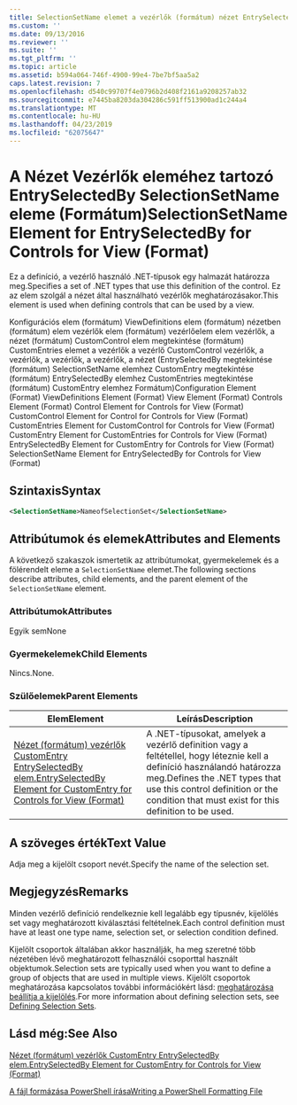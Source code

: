 ```yaml
---
title: SelectionSetName elemet a vezérlők (formátum) nézet EntrySelectedBy |} A Microsoft Docs
ms.custom: ''
ms.date: 09/13/2016
ms.reviewer: ''
ms.suite: ''
ms.tgt_pltfrm: ''
ms.topic: article
ms.assetid: b594a064-746f-4900-99e4-7be7bf5aa5a2
caps.latest.revision: 7
ms.openlocfilehash: d540c99707f4e0796b2d408f2161a9208257ab32
ms.sourcegitcommit: e7445ba8203da304286c591ff513900ad1c244a4
ms.translationtype: MT
ms.contentlocale: hu-HU
ms.lasthandoff: 04/23/2019
ms.locfileid: "62075647"
---
```

# <a name="selectionsetname-element-for-entryselectedby-for-controls-for-view-format"></a><span data-ttu-id="b63ef-102">A Nézet Vezérlők eleméhez tartozó EntrySelectedBy SelectionSetName eleme (Formátum)</span><span class="sxs-lookup"><span data-stu-id="b63ef-102">SelectionSetName Element for EntrySelectedBy for Controls for View (Format)</span></span>

<span data-ttu-id="b63ef-103">Ez a definíció, a vezérlő használó .NET-típusok egy halmazát határozza meg.</span><span class="sxs-lookup"><span data-stu-id="b63ef-103">Specifies a set of .NET types that use this definition of the control.</span></span> <span data-ttu-id="b63ef-104">Ez az elem szolgál a nézet által használható vezérlők meghatározásakor.</span><span class="sxs-lookup"><span data-stu-id="b63ef-104">This element is used when defining controls that can be used by a view.</span></span>

<span data-ttu-id="b63ef-105">Konfigurációs elem (formátum) ViewDefinitions elem (formátum) nézetben (formátum) elem vezérlők elem (formátum) vezérlőelem elem vezérlők, a nézet (formátum) CustomControl elem megtekintése (formátum) CustomEntries elemet a vezérlők a vezérlő CustomControl vezérlők, a vezérlők, a vezérlők, a vezérlők, a nézet (EntrySelectedBy megtekintése (formátum) SelectionSetName elemhez CustomEntry megtekintése (formátum) EntrySelectedBy elemhez CustomEntries megtekintése (formátum) CustomEntry elemhez Formátum)</span><span class="sxs-lookup"><span data-stu-id="b63ef-105">Configuration Element (Format) ViewDefinitions Element (Format) View Element (Format) Controls Element (Format) Control Element for Controls for View (Format) CustomControl Element for Control for Controls for View (Format) CustomEntries Element for CustomControl for Controls for View (Format) CustomEntry Element for CustomEntries for Controls for View (Format) EntrySelectedBy Element for CustomEntry for Controls for View (Format) SelectionSetName Element for EntrySelectedBy for Controls for View (Format)</span></span>

## <a name="syntax"></a><span data-ttu-id="b63ef-106">Szintaxis</span><span class="sxs-lookup"><span data-stu-id="b63ef-106">Syntax</span></span>

```xml
<SelectionSetName>NameofSelectionSet</SelectionSetName>

```

## <a name="attributes-and-elements"></a><span data-ttu-id="b63ef-107">Attribútumok és elemek</span><span class="sxs-lookup"><span data-stu-id="b63ef-107">Attributes and Elements</span></span>

<span data-ttu-id="b63ef-108">A következő szakaszok ismertetik az attribútumokat, gyermekelemek és a fölérendelt eleme a `SelectionSetName` elemet.</span><span class="sxs-lookup"><span data-stu-id="b63ef-108">The following sections describe attributes, child elements, and the parent element of the `SelectionSetName` element.</span></span>

### <a name="attributes"></a><span data-ttu-id="b63ef-109">Attribútumok</span><span class="sxs-lookup"><span data-stu-id="b63ef-109">Attributes</span></span>

<span data-ttu-id="b63ef-110">Egyik sem</span><span class="sxs-lookup"><span data-stu-id="b63ef-110">None</span></span>

### <a name="child-elements"></a><span data-ttu-id="b63ef-111">Gyermekelemek</span><span class="sxs-lookup"><span data-stu-id="b63ef-111">Child Elements</span></span>

<span data-ttu-id="b63ef-112">Nincs.</span><span class="sxs-lookup"><span data-stu-id="b63ef-112">None.</span></span>

### <a name="parent-elements"></a><span data-ttu-id="b63ef-113">Szülőelemek</span><span class="sxs-lookup"><span data-stu-id="b63ef-113">Parent Elements</span></span>

|<span data-ttu-id="b63ef-114">Elem</span><span class="sxs-lookup"><span data-stu-id="b63ef-114">Element</span></span>|<span data-ttu-id="b63ef-115">Leírás</span><span class="sxs-lookup"><span data-stu-id="b63ef-115">Description</span></span>|
|-------------|-----------------|
|[<span data-ttu-id="b63ef-116">Nézet (formátum) vezérlők CustomEntry EntrySelectedBy elem.</span><span class="sxs-lookup"><span data-stu-id="b63ef-116">EntrySelectedBy Element for CustomEntry for Controls for View (Format)</span></span>](./entryselectedby-element-for-customentry-for-controls-for-view-format.md)|<span data-ttu-id="b63ef-117">A .NET-típusokat, amelyek a vezérlő definition vagy a feltétellel, hogy léteznie kell a definíció használandó határozza meg.</span><span class="sxs-lookup"><span data-stu-id="b63ef-117">Defines the .NET types that use this control definition or the condition that must exist for this definition to be used.</span></span>|

## <a name="text-value"></a><span data-ttu-id="b63ef-118">A szöveges érték</span><span class="sxs-lookup"><span data-stu-id="b63ef-118">Text Value</span></span>

<span data-ttu-id="b63ef-119">Adja meg a kijelölt csoport nevét.</span><span class="sxs-lookup"><span data-stu-id="b63ef-119">Specify the name of the selection set.</span></span>

## <a name="remarks"></a><span data-ttu-id="b63ef-120">Megjegyzés</span><span class="sxs-lookup"><span data-stu-id="b63ef-120">Remarks</span></span>

<span data-ttu-id="b63ef-121">Minden vezérlő definíció rendelkeznie kell legalább egy típusnév, kijelölés set vagy meghatározott kiválasztási feltételnek.</span><span class="sxs-lookup"><span data-stu-id="b63ef-121">Each control definition must have at least one type name, selection set, or selection condition defined.</span></span>

<span data-ttu-id="b63ef-122">Kijelölt csoportok általában akkor használják, ha meg szeretné több nézetében lévő meghatározott felhasználói csoporttal használt objektumok.</span><span class="sxs-lookup"><span data-stu-id="b63ef-122">Selection sets are typically used when you want to define a group of objects that are used in multiple views.</span></span> <span data-ttu-id="b63ef-123">Kijelölt csoportok meghatározása kapcsolatos további információkért lásd: [meghatározása beállítja a kijelölés](./defining-selection-sets.md).</span><span class="sxs-lookup"><span data-stu-id="b63ef-123">For more information about defining selection sets, see [Defining Selection Sets](./defining-selection-sets.md).</span></span>

## <a name="see-also"></a><span data-ttu-id="b63ef-124">Lásd még:</span><span class="sxs-lookup"><span data-stu-id="b63ef-124">See Also</span></span>

[<span data-ttu-id="b63ef-125">Nézet (formátum) vezérlők CustomEntry EntrySelectedBy elem.</span><span class="sxs-lookup"><span data-stu-id="b63ef-125">EntrySelectedBy Element for CustomEntry for Controls for View (Format)</span></span>](./entryselectedby-element-for-customentry-for-controls-for-view-format.md)

[<span data-ttu-id="b63ef-126">A fájl formázása PowerShell írása</span><span class="sxs-lookup"><span data-stu-id="b63ef-126">Writing a PowerShell Formatting File</span></span>](./writing-a-powershell-formatting-file.md)
